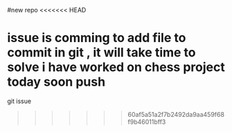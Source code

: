 #new repo 
<<<<<<< HEAD

issue is comming to add file to commit in git , it will take time to solve 
i have worked on chess project today soon push
=======
git issue
>>>>>>> 60af5a51a2f7b2492da9aa459f68f9b46011bff3
